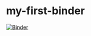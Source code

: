 # my-first-binder
[![Binder](https://mybinder.org/badge_logo.svg)](https://mybinder.org/v2/gh/DamonCoolBeans/my-first-binder/HEAD)
